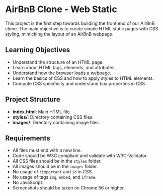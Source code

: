 # AirBnB Clone - Web Static

This project is the first step towards building the front end of our AirBnB clone. The main objective is to create simple HTML static pages with CSS styling, mimicking the layout of an AirBnB webpage.

## Learning Objectives

- Understand the structure of an HTML page.
- Learn about HTML tags, elements, and attributes.
- Understand how the browser loads a webpage.
- Learn the basics of CSS and how to apply styles to HTML elements.
- Compute CSS specificity and understand box properties in CSS.

## Project Structure

- **index.html**: Main HTML file.
- **styles/**: Directory containing CSS files.
- **images/**: Directory containing image files.

## Requirements

- All files must end with a new line.
- Code should be W3C compliant and validate with W3C-Validator.
- All CSS files should be in the `styles` folder.
- All images should be in the `images` folder.
- No usage of `!important` and `id` in CSS.
- No usage of tags `img`, `embed`, and `iframe`.
- No JavaScript.
- Screenshots should be taken on Chrome 56 or higher.
